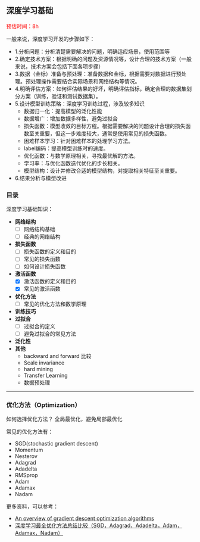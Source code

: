 ## 深度学习基础


<font color=red>预估时间：8h</font>


一般来说，深度学习开发的步骤如下：
- 1.分析问题：分析清楚需要解决的问题，明确适应场景，使用范围等
- 2.确定技术方案：根据明确的问题及资源情况等，设计合理的技术方案（一般来说，技术方案会包括下面各项步骤）
- 3.数据（金标）准备与预处理：准备数据和金标，根据需要对数据进行预处理。预处理操作需要结合实际场景和网络结构等情况。
- 4.明确评估方案：如何评估结果的好坏，明确评估指标，确定合理的数据集划分方案（训练，验证和测试数据集）。
- 5.设计模型训练策略：深度学习训练过程，涉及较多知识
  - 数据归一化：提高模型的泛化性能
  - 数据增广：增加数据多样性，避免过拟合
  - 损失函数：模型收敛的目标方程。根据需要解决的问题设计合理的损失函数至关重要，但这一步难度较大，通常是使用常见的损失函数。
  - 困难样本学习：针对困难样本的处理学习方法。
  - label编码：提高模型训练时的速度。
  - 优化函数：与数学原理相关，寻找最优解的方法。
  - 学习率：与优化函数迭代优化的步长相关。
  - 模型结构：设计并修改合适的模型结构，对提取相关特征至关重要。
- 6.结果分析与模型改进


### 目录

深度学习基础知识：
- **网络结构**
  - [ ] 网络结构基础
  - [ ] 经典的网络结构
- **损失函数**
  - [ ] 损失函数的定义和目的
  - [ ] 常见的损失函数
  - [ ] 如何设计损失函数
- **激活函数**
  - [x] 激活函数的定义和目的
  - [x] 常见的激活函数
- **优化方法**
  - [ ] 常见的优化方法和数学原理 
- **训练技巧**
- **过拟合**
  - [ ] 过拟合的定义
  - [ ] 避免过拟合的常见方法
- **泛化性**
- **其他**
  - backward and forward 比较
  - Scale invariance
  - hard mining
  - Transfer Learning
  - 数据预处理



---

### 优化方法（Optimization）

如何选择优化方法？
全局最优化，避免局部最优化

常见的优化方法有：
- SGD(stochastic gradient descent)
- Momentum
- Nesterov
- Adagrad
- Adadelta
- RMSprop
- Adam
- Adamax
- Nadam

更多资料，可以参考：
- [An overview of gradient descent optimization algorithms](http://ruder.io/optimizing-gradient-descent/)
- [深度学习最全优化方法总结比较（SGD，Adagrad，Adadelta，Adam，Adamax，Nadam）](https://zhuanlan.zhihu.com/p/22252270)

